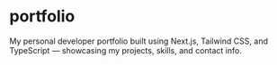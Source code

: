 # portfolio
My personal developer portfolio built using Next.js, Tailwind CSS, and TypeScript — showcasing my projects, skills, and contact info.
